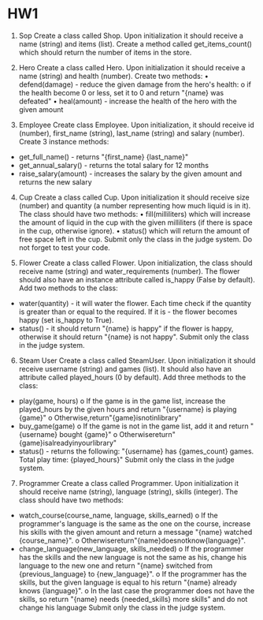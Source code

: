 # HW1
1. Sop
Create a class called Shop. Upon initialization it should receive a name (string) and items (list). Create a method called get_items_count() which should return the number of items in the store.

2. Hero
Create a class called Hero. Upon initialization it should receive a name (string) and health (number). Create two methods:
• defend(damage) - reduce the given damage from the hero's health:
o if the health become 0 or less, set it to 0 and return "{name} was defeated"
• heal(amount) - increase the health of the hero with the given amount

3. Employee
Create class Employee. Upon initialization, it should receive id (number), first_name (string), last_name (string) and salary (number). Create 3 instance methods:
- get_full_name() - returns "{first_name} {last_name}"
- get_annual_salary() - returns the total salary for 12 months
- raise_salary(amount) - increases the salary by the given amount and returns the new salary

4. Cup
Create a class called Cup. Upon initialization it should receive size (number) and quantity (a number representing how much liquid is in it).
The class should have two methods:
• fill(milliliters) which will increase the amount of liquid in the cup with the given milliliters (if there is space in the cup, otherwise ignore).
• status() which will return the amount of free space left in the cup. Submit only the class in the judge system. Do not forget to test your code.

5. Flower
Create a class called Flower. Upon initialization, the class should receive name (string) and water_requirements (number). The flower should also have an instance attribute called is_happy (False by default). Add two methods to the class:
- water(quantity) - it will water the flower. Each time check if the quantity is greater than or equal to the required. If it is - the flower becomes happy (set is_happy to True).
- status() - it should return "{name} is happy" if the flower is happy, otherwise it should return "{name} is not happy".
Submit only the class in the judge system.

6. Steam User
Create a class called SteamUser. Upon initialization it should receive username (string) and games (list). It should also have an attribute called played_hours (0 by default). Add three methods to the class:
- play(game, hours)
o If the game is in the game list, increase the played_hours by the given hours and return
"{username} is playing {game}"
o Otherwise,return"{game}isnotinlibrary"
- buy_game(game)
o If the game is not in the game list, add it and return "{username} bought {game}" o Otherwisereturn"{game}isalreadyinyourlibrary"
- status() - returns the following:
"{username} has {games_count} games. Total play time: {played_hours}"
Submit only the class in the judge system.

7. Programmer
Create a class called Programmer. Upon initialization it should receive name (string), language (string), skills (integer). The class should have two methods:
- watch_course(course_name, language, skills_earned)
o If the programmer's language is the same as the one on the course, increase his skills with the
given amount and return a message "{name} watched {course_name}". o Otherwisereturn"{name}doesnotknow{language}".
- change_language(new_language, skills_needed)
o If the programmer has the skills and the new language is not the same as his, change his language
to the new one and return "{name} switched from {previous_language} to
{new_language}".
o If the programmer has the skills, but the given language is equal to his return "{name} already
knows {language}".
o In the last case the programmer does not have the skills, so return "{name} needs
{needed_skills} more skills" and do not change his language Submit only the class in the judge system.

